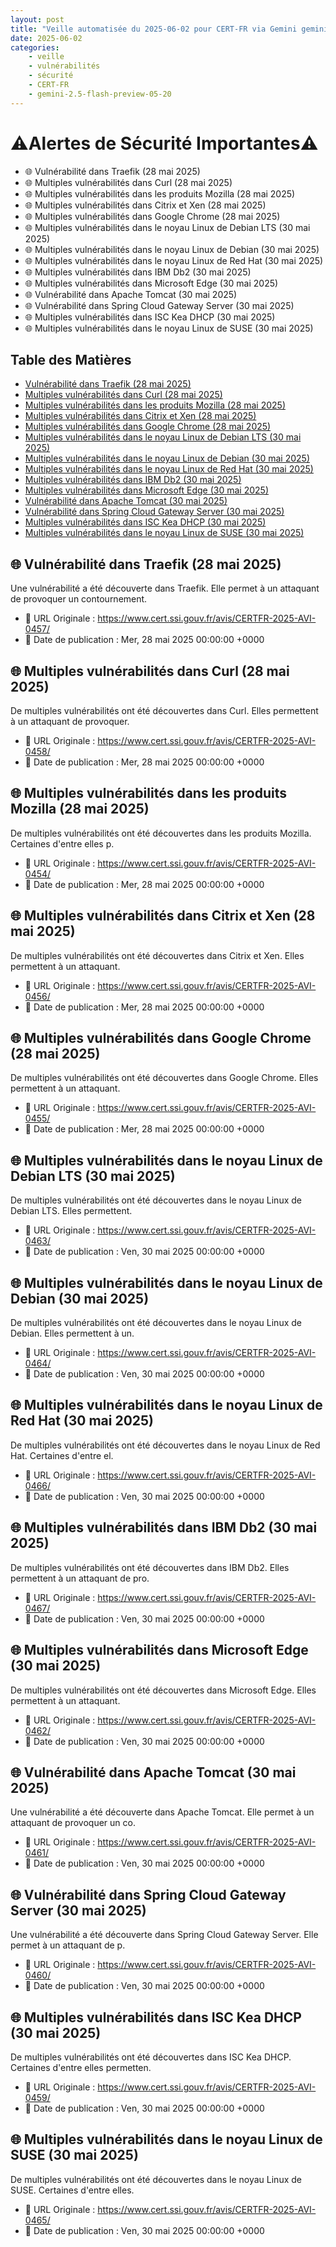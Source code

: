```yaml
---
layout: post
title: "Veille automatisée du 2025-06-02 pour CERT-FR via Gemini gemini-2.5-flash-preview-05-20"
date: 2025-06-02
categories:
    - veille
    - vulnérabilités
    - sécurité
    - CERT-FR
    - gemini-2.5-flash-preview-05-20
---
```

# ⚠️Alertes de Sécurité Importantes⚠️
*   🌐 Vulnérabilité dans Traefik (28 mai 2025)
*   🌐 Multiples vulnérabilités dans Curl (28 mai 2025)
*   🌐 Multiples vulnérabilités dans les produits Mozilla (28 mai 2025)
*   🌐 Multiples vulnérabilités dans Citrix et Xen (28 mai 2025)
*   🌐 Multiples vulnérabilités dans Google Chrome (28 mai 2025)
*   🌐 Multiples vulnérabilités dans le noyau Linux de Debian LTS (30 mai 2025)
*   🌐 Multiples vulnérabilités dans le noyau Linux de Debian (30 mai 2025)
*   🌐 Multiples vulnérabilités dans le noyau Linux de Red Hat (30 mai 2025)
*   🌐 Multiples vulnérabilités dans IBM Db2 (30 mai 2025)
*   🌐 Multiples vulnérabilités dans Microsoft Edge (30 mai 2025)
*   🌐 Vulnérabilité dans Apache Tomcat (30 mai 2025)
*   🌐 Vulnérabilité dans Spring Cloud Gateway Server (30 mai 2025)
*   🌐 Multiples vulnérabilités dans ISC Kea DHCP (30 mai 2025)
*   🌐 Multiples vulnérabilités dans le noyau Linux de SUSE (30 mai 2025)

## Table des Matières
*   [Vulnérabilité dans Traefik (28 mai 2025)](https://www.cert.ssi.gouv.fr/avis/CERTFR-2025-AVI-0457/)
*   [Multiples vulnérabilités dans Curl (28 mai 2025)](https://www.cert.ssi.gouv.fr/avis/CERTFR-2025-AVI-0458/)
*   [Multiples vulnérabilités dans les produits Mozilla (28 mai 2025)](https://www.cert.ssi.gouv.fr/avis/CERTFR-2025-AVI-0454/)
*   [Multiples vulnérabilités dans Citrix et Xen (28 mai 2025)](https://www.cert.ssi.gouv.fr/avis/CERTFR-2025-AVI-0456/)
*   [Multiples vulnérabilités dans Google Chrome (28 mai 2025)](https://www.cert.ssi.gouv.fr/avis/CERTFR-2025-AVI-0455/)
*   [Multiples vulnérabilités dans le noyau Linux de Debian LTS (30 mai 2025)](https://www.cert.ssi.gouv.fr/avis/CERTFR-2025-AVI-0463/)
*   [Multiples vulnérabilités dans le noyau Linux de Debian (30 mai 2025)](https://www.cert.ssi.gouv.fr/avis/CERTFR-2025-AVI-0464/)
*   [Multiples vulnérabilités dans le noyau Linux de Red Hat (30 mai 2025)](https://www.cert.ssi.gouv.fr/avis/CERTFR-2025-AVI-0466/)
*   [Multiples vulnérabilités dans IBM Db2 (30 mai 2025)](https://www.cert.ssi.gouv.fr/avis/CERTFR-2025-AVI-0467/)
*   [Multiples vulnérabilités dans Microsoft Edge (30 mai 2025)](https://www.cert.ssi.gouv.fr/avis/CERTFR-2025-AVI-0462/)
*   [Vulnérabilité dans Apache Tomcat (30 mai 2025)](https://www.cert.ssi.gouv.fr/avis/CERTFR-2025-AVI-0461/)
*   [Vulnérabilité dans Spring Cloud Gateway Server (30 mai 2025)](https://www.cert.ssi.gouv.fr/avis/CERTFR-2025-AVI-0460/)
*   [Multiples vulnérabilités dans ISC Kea DHCP (30 mai 2025)](https://www.cert.ssi.gouv.fr/avis/CERTFR-2025-AVI-0459/)
*   [Multiples vulnérabilités dans le noyau Linux de SUSE (30 mai 2025)](https://www.cert.ssi.gouv.fr/avis/CERTFR-2025-AVI-0465/)

## 🌐 Vulnérabilité dans Traefik (28 mai 2025)
Une vulnérabilité a été découverte dans Traefik. Elle permet à un attaquant de provoquer un contournement.
* 🔗 URL Originale : https://www.cert.ssi.gouv.fr/avis/CERTFR-2025-AVI-0457/
* 📅 Date de publication : Mer, 28 mai 2025 00:00:00 +0000

## 🌐 Multiples vulnérabilités dans Curl (28 mai 2025)
De multiples vulnérabilités ont été découvertes dans Curl. Elles permettent à un attaquant de provoquer.
* 🔗 URL Originale : https://www.cert.ssi.gouv.fr/avis/CERTFR-2025-AVI-0458/
* 📅 Date de publication : Mer, 28 mai 2025 00:00:00 +0000

## 🌐 Multiples vulnérabilités dans les produits Mozilla (28 mai 2025)
De multiples vulnérabilités ont été découvertes dans les produits Mozilla. Certaines d'entre elles p.
* 🔗 URL Originale : https://www.cert.ssi.gouv.fr/avis/CERTFR-2025-AVI-0454/
* 📅 Date de publication : Mer, 28 mai 2025 00:00:00 +0000

## 🌐 Multiples vulnérabilités dans Citrix et Xen (28 mai 2025)
De multiples vulnérabilités ont été découvertes dans Citrix et Xen. Elles permettent à un attaquant.
* 🔗 URL Originale : https://www.cert.ssi.gouv.fr/avis/CERTFR-2025-AVI-0456/
* 📅 Date de publication : Mer, 28 mai 2025 00:00:00 +0000

## 🌐 Multiples vulnérabilités dans Google Chrome (28 mai 2025)
De multiples vulnérabilités ont été découvertes dans Google Chrome. Elles permettent à un attaquant.
* 🔗 URL Originale : https://www.cert.ssi.gouv.fr/avis/CERTFR-2025-AVI-0455/
* 📅 Date de publication : Mer, 28 mai 2025 00:00:00 +0000

## 🌐 Multiples vulnérabilités dans le noyau Linux de Debian LTS (30 mai 2025)
De multiples vulnérabilités ont été découvertes dans le noyau Linux de Debian LTS. Elles permettent.
* 🔗 URL Originale : https://www.cert.ssi.gouv.fr/avis/CERTFR-2025-AVI-0463/
* 📅 Date de publication : Ven, 30 mai 2025 00:00:00 +0000

## 🌐 Multiples vulnérabilités dans le noyau Linux de Debian (30 mai 2025)
De multiples vulnérabilités ont été découvertes dans le noyau Linux de Debian. Elles permettent à un.
* 🔗 URL Originale : https://www.cert.ssi.gouv.fr/avis/CERTFR-2025-AVI-0464/
* 📅 Date de publication : Ven, 30 mai 2025 00:00:00 +0000

## 🌐 Multiples vulnérabilités dans le noyau Linux de Red Hat (30 mai 2025)
De multiples vulnérabilités ont été découvertes dans le noyau Linux de Red Hat. Certaines d'entre el.
* 🔗 URL Originale : https://www.cert.ssi.gouv.fr/avis/CERTFR-2025-AVI-0466/
* 📅 Date de publication : Ven, 30 mai 2025 00:00:00 +0000

## 🌐 Multiples vulnérabilités dans IBM Db2 (30 mai 2025)
De multiples vulnérabilités ont été découvertes dans IBM Db2. Elles permettent à un attaquant de pro.
* 🔗 URL Originale : https://www.cert.ssi.gouv.fr/avis/CERTFR-2025-AVI-0467/
* 📅 Date de publication : Ven, 30 mai 2025 00:00:00 +0000

## 🌐 Multiples vulnérabilités dans Microsoft Edge (30 mai 2025)
De multiples vulnérabilités ont été découvertes dans Microsoft Edge. Elles permettent à un attaquant.
* 🔗 URL Originale : https://www.cert.ssi.gouv.fr/avis/CERTFR-2025-AVI-0462/
* 📅 Date de publication : Ven, 30 mai 2025 00:00:00 +0000

## 🌐 Vulnérabilité dans Apache Tomcat (30 mai 2025)
Une vulnérabilité a été découverte dans Apache Tomcat. Elle permet à un attaquant de provoquer un co.
* 🔗 URL Originale : https://www.cert.ssi.gouv.fr/avis/CERTFR-2025-AVI-0461/
* 📅 Date de publication : Ven, 30 mai 2025 00:00:00 +0000

## 🌐 Vulnérabilité dans Spring Cloud Gateway Server (30 mai 2025)
Une vulnérabilité a été découverte dans Spring Cloud Gateway Server. Elle permet à un attaquant de p.
* 🔗 URL Originale : https://www.cert.ssi.gouv.fr/avis/CERTFR-2025-AVI-0460/
* 📅 Date de publication : Ven, 30 mai 2025 00:00:00 +0000

## 🌐 Multiples vulnérabilités dans ISC Kea DHCP (30 mai 2025)
De multiples vulnérabilités ont été découvertes dans ISC Kea DHCP. Certaines d'entre elles permetten.
* 🔗 URL Originale : https://www.cert.ssi.gouv.fr/avis/CERTFR-2025-AVI-0459/
* 📅 Date de publication : Ven, 30 mai 2025 00:00:00 +0000

## 🌐 Multiples vulnérabilités dans le noyau Linux de SUSE (30 mai 2025)
De multiples vulnérabilités ont été découvertes dans le noyau Linux de SUSE. Certaines d'entre elles.
* 🔗 URL Originale : https://www.cert.ssi.gouv.fr/avis/CERTFR-2025-AVI-0465/
* 📅 Date de publication : Ven, 30 mai 2025 00:00:00 +0000